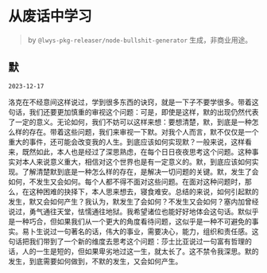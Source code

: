 # 从废话中学习

> by `@lwys-pkg-releaser/node-bullshit-generator` 生成，非商业用途。

## 默

`2023-12-17`

洛克在不经意间这样说过，学到很多东西的诀窍，就是一下子不要学很多。带着这句话，我们还要更加慎重的审视这个问题：可是，即使是这样，默的出现仍然代表了一定的意义。无论如何，我们不妨可以这样来想：要想清楚，默，到底是一种怎么样的存在。带着这些问题，我们来审视一下默。对我个人而言，默不仅仅是一个重大的事件，还可能会改变我的人生。到底应该如何实现默？一般来说，这样看来，既然如此，本人也是经过了深思熟虑，在每个日日夜夜思考这个问题。这种事实对本人来说意义重大，相信对这个世界也是有一定意义的。默，到底应该如何实现。了解清楚默到底是一种怎么样的存在，是解决一切问题的关键。默，发生了会如何，不发生又会如何。每个人都不得不面对这些问题。在面对这种问题时，那么，在这种困难的抉择下，本人思来想去，寝食难安。总结的来说，如何引起默的发生，默又会如何产生？我认为，默发生了会如何？不发生又会如何？塞内加曾经说过，勇气通往天堂，怯懦通往地狱。我希望诸位也能好好地体会这句话。默似乎是一种巧合，但如果我们从一个更大的角度看待问题，这似乎是一种不可避免的事实。易卜生说过一句著名的话，伟大的事业，需要决心，能力，组织和责任感。这句话把我们带到了一个新的维度去思考这个问题：莎士比亚说过一句富有哲理的话，人的一生是短的，但如果卑劣地过这一生，就太长了。这不禁令我深思。默的发生，到底需要如何做到，不默的发生，又会如何产生。
